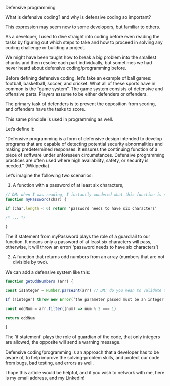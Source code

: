 Defensive programming

What is defensive coding? and why is defensive coding so important?

This expression may seem new to some developers, but familiar to others.

As a developer, I used to dive straight into coding before even reading the tasks by figuring out which steps to take and how to proceed in solving any coding challenge or building a project.

We might have been taught how to break a big problem into the smallest chunks and then resolve each part individually, but sometimes we had never heard about defensive coding/programming before.

Before defining defensive coding, let’s take an example of ball games: football, basketball, soccer, and cricket. What all of these sports have in common is the “game system”. The game system consists of defensive and offensive parts. Players assume to be either defenders or offenders.

The primary task of defenders is to prevent the opposition from scoring, and offenders have the tasks to score.

This same principle is used in programming as well.

Let’s define it:

"Defensive programming is a form of defensive design intended to develop programs that are capable of detecting potential security abnormalities and making predetermined responses. It ensures the continuing function of a piece of software under unforeseen circumstances. Defensive programming practices are often used where high availability, safety, or security is needed." (Wikipedia)

Let’s imagine the following two scenarios:

1. A function with a password of at least six characters,

```js
// DM: when I was reading, I instantly wondered what this function is supposed to do. could you give it a more descriptive name, like validatePassword, or saveNewPassword?
function myPassword(char) { 

if (char.length < 6) return ‘password needs to have six characters’

/* ... */

}
```

The if statement from myPassword plays the role of a guardrail to our function. It means only a password of at least six characters will pass, otherwise, it will throw an error( ‘password needs to have six characters’)

2. A function that returns odd numbers from an array (numbers that are not divisible by two).

We can add a defensive system like this:

```js
function getOddNumbers (arr) {

const isInteger = Number.parseInt(arr) // DM: do you mean to validate that all elements in the array are integers?

If (!integer) throw new Error(‘the parameter passed must be an integer’)

const oddNum = arr.filter((num) => num % 2 === 1)

return oddNum

}
```

The ‘if statement’ plays the role of guardian of the code, that only integers are allowed, the opposite will send a warning message.

Defensive coding/programming is an approach that a developer has to be aware of, to help improve the solving-problem skills, and protect our code from bugs, bad testing, and errors as well.

I hope this article would be helpful, and if you wish to network with me, here is my email address, and my LinkedIn!

<!-- I know this is not among the plans, but I wanted to add it to the repo as a Microverse requirement of writing at least two to three articles per month.
DM: tell me if this is a good approach! -->

<!-- 

This is very well written. Few grammar or usage errors. Awesome. Blogging, writing articles, is a sure path to quick advancement.

Consider changing the title to "offensive programming"
partly because it more accurately describes your code examples
partly because "offensive programming" is more eye-catching, I hadn't heard the term, ppl will find it interesting to click on a blog post with that title

The wikipedia article was interesting. It says 'offensive programming' is a subset of defensive programming.
I think the 2nd example of offensive programming best describes what we are doing by throwing errors if input is not validated
https://en.wikipedia.org/wiki/Defensive_programming#Trusting_software_components
However, I fear I was not precise enough when I wrote the 'throwing' was "defensive programming"
"fail fast" is a great term for throwing errors. it lets the programmer know immediately that there is a problem
"catch errors early"

I liked this article: (it covers offensive programming)
https://programmingduck.com/articles/defensive-programming
"A different kind of error is a bug. In most programs, these errors are considered "unrecoverable". The rule-of-thumb for most programs is to crash on these errors and to not handle them."

I added the 'validate' step into code-challenge steps mostly to expose you to the habit of 1) thinking about the input and 2) how to 'throw' - what you're doing in the exercises is a little exaggerated - most ppl don't do that in code challenges. So ... keep that in mind. I still think it is a good practice, so let's keep doing it. 
The 'transform if possible' part is more like "defensive" I think. It tries not to fail. ex: if you're expecting a number, if the param is a string, try to String.parseInt() into a string.

Anyway, great job, just some food for thought. The blog posts are yours completely. I'll never insist on anything in particular, just offer suggestions.


DM: todoMM: is the other file with the same article a duplicate? please have only one version of something in the repo. That way I know which one to read!

-->